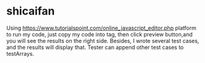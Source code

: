 # shicaifan

Using https://www.tutorialspoint.com/online_javascript_editor.php platform to run my code, just copy my code into <script></script> tag, then click preview button,and you will see the results on the right side. Besides, I wrote several test cases, and the results will display that. Tester can append other test cases to testArrays.
